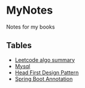 # MyNotes
Notes for my books

## Tables
* [Leetcode algo summary](Algorithms-Leetcode-Offer.md)
* [Mysql](MYSQL.md)
* [Head First Design Pattern](HeadFirst_DesignPattern.md)
* [Spring Boot Annotation](SpringBoot_Annotation.md)
